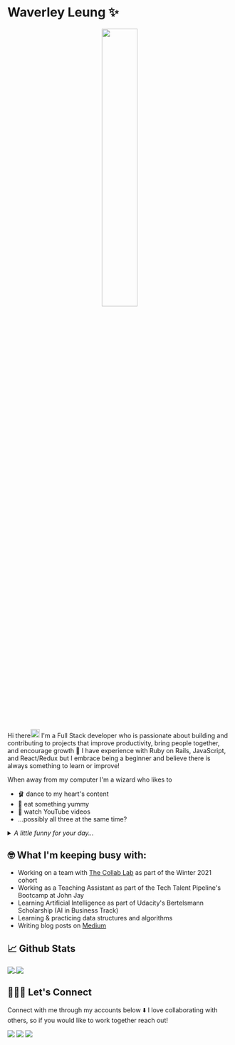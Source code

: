 # Waverley Leung ✨
<p align="center">
 <img src="https://media.giphy.com/media/S6CCUz7PfIQen90pQI/giphy.gif" width=40% />
<!--  <img src="https://media.giphy.com/media/YrZECW1GgBkqat6F0B/giphy.gif" width=40% /> -->
<!--  <img src="https://media.giphy.com/media/S9E2cK3AHJ0wTjgL6J/giphy.gif" width=40% /> -->
</p>

Hi there<img src="https://media.giphy.com/media/hvRJCLFzcasrR4ia7z/giphy.gif" width="20px"> I'm a Full Stack developer who is passionate about building and contributing to projects that improve productivity, bring people together, and encourage growth 🌱 I have experience with Ruby on Rails, JavaScript, and React/Redux but I embrace being a beginner and believe there is always something to learn or improve!

When away from my computer I'm a wizard who likes to
  * 🩰 dance to my heart's content
  * 🍣 eat something yummy
  * 🎥 watch YouTube videos
  * ...possibly all three at the same time?
  
<details>
  <summary> <i> A little funny for your day... </i> </summary>
  <img src='https://random-memer.herokuapp.com/' title="Meme" alt="Please refresh the page if the meme doesn't show up." width=40%>  
</details>

## 🤓 What I'm keeping busy with:
* Working on a team with [The Collab Lab](https://the-collab-lab.codes) as part of the Winter 2021 cohort
* Working as a Teaching Assistant as part of the Tech Talent Pipeline's Bootcamp at John Jay
* Learning Artificial Intelligence as part of Udacity's Bertelsmann Scholarship (AI in Business Track)
* Learning & practicing data structures and algorithms
* Writing blog posts on [Medium](https://waverley-place.medium.com/)

## 📈 Github Stats
<a href="https://github.com/wlcreate/top-langs">
  <img align="center" src="https://github-readme-stats.vercel.app/api/top-langs/?username=wlcreate&layout=compact&card_width=270&bg_color=30,7F7FD5,86A8E7,91EAE4&title_color=f4cd7c" />
</a>
<a href="https://github.com/wlcreate/github-readme-stats">
  <img align="center" src="https://github-readme-stats.vercel.app/api?username=wlcreate&show_icons=true&hide=stars,issues&line_height=30&issues&bg_color=30,7F7FD5,86A8E7,91EAE4&title_color=f4cd7c" />
</a>

## 👩🏻‍💻 Let's Connect

Connect with me through my accounts below ⬇️ I love collaborating with others, so if you would like to work together reach out! 

[<img src="https://img.shields.io/badge/twitter-%231DA1F2.svg?&style=for-the-badge&logo=twitter&logoColor=white" />](https://twitter.com/waverley_place)
[<img src="https://img.shields.io/badge/LinkedIn-0077B5?style=for-the-badge&logo=linkedin&logoColor=white" />](https://www.linkedin.com/in/waverley-leung/)
[<img src="https://img.shields.io/badge/Medium-12100E?style=for-the-badge&logo=medium&logoColor=white" />](https://waverley-place.medium.com/)

<!--
**wlcreate/wlcreate** is a ✨ _special_ ✨ repository because its `README.md` (this file) appears on your GitHub profile.

* Twitter: https://twitter.com/waverley_place
* LinkedIn: https://www.linkedin.com/in/waverley-leung/
* Medium: https://waverley-place.medium.com/

Here are some ideas to get you started:

- 🔭 I’m currently working on ...
- 🌱 I’m currently learning ...
- 👯 I’m looking to collaborate on ...
- 🤔 I’m looking for help with ...
- 💬 Ask me about ...
- 📫 How to reach me: ...
- 😄 Pronouns: ...
- ⚡ Fun fact: ...
-->
